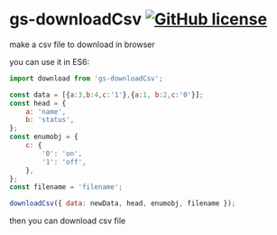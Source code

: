 # gs-downloadCsv [![GitHub license](https://img.shields.io/badge/license-MIT-blue.svg)](https://github.com/facebook/react/blob/master/LICENSE)
make a csv file to download in browser

you can use it in ES6:

```javascript
import download from 'gs-downloadCsv';

const data = [{a:3,b:4,c:'1'},{a:1, b:2,c:'0'}];
const head = {
    a: 'name',
    b: 'status',
};
const enumobj = {
    c: {
        '0': 'on',
        '1': 'off',
    },
};
const filename = 'filename';

downloadCsv({ data: newData, head, enumobj, filename });
```

then you can download csv file
